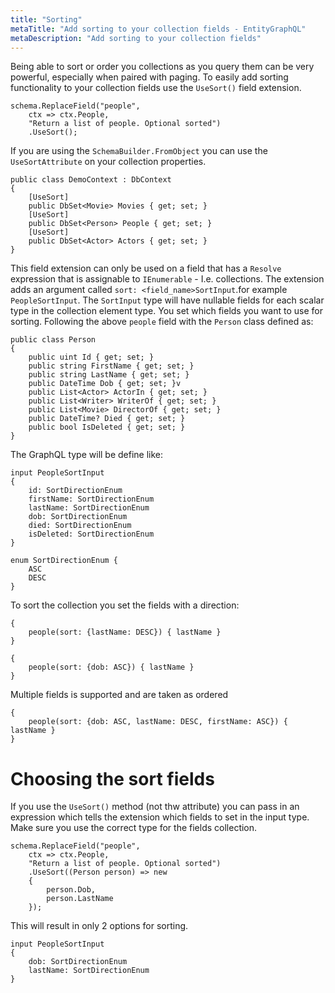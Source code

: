 ```yaml
---
title: "Sorting"
metaTitle: "Add sorting to your collection fields - EntityGraphQL"
metaDescription: "Add sorting to your collection fields"
---
```


Being able to sort or order you collections as you query them can be very powerful, especially when paired with paging. To easily add sorting functionality to your collection fields use the `UseSort()` field extension.

```
schema.ReplaceField("people",
    ctx => ctx.People,
    "Return a list of people. Optional sorted")
    .UseSort();
```

If you are using the `SchemaBuilder.FromObject` you can use the `UseSortAttribute` on your collection properties.

```
public class DemoContext : DbContext
{
    [UseSort]
    public DbSet<Movie> Movies { get; set; }
    [UseSort]
    public DbSet<Person> People { get; set; }
    [UseSort]
    public DbSet<Actor> Actors { get; set; }
}
```

This field extension can only be used on a field that has a `Resolve` expression that is assignable to `IEnumerable` - I.e. collections. The extension adds an argument called `sort: <field_name>SortInput`.for example `PeopleSortInput`. The `SortInput` type will have nullable fields for each scalar type in the collection element type. You set which fields you want to use for sorting. Following the above `people` field with the `Person` class defined as:

```
public class Person
{
    public uint Id { get; set; }
    public string FirstName { get; set; }
    public string LastName { get; set; }
    public DateTime Dob { get; set; }v
    public List<Actor> ActorIn { get; set; }
    public List<Writer> WriterOf { get; set; }
    public List<Movie> DirectorOf { get; set; }
    public DateTime? Died { get; set; }
    public bool IsDeleted { get; set; }
}
```

The GraphQL type will be define like:

```
input PeopleSortInput
{
	id: SortDirectionEnum
	firstName: SortDirectionEnum
	lastName: SortDirectionEnum
	dob: SortDirectionEnum
	died: SortDirectionEnum
	isDeleted: SortDirectionEnum
}

enum SortDirectionEnum {
	ASC
	DESC
}
```

To sort the collection you set the fields with a direction:

```
{
    people(sort: {lastName: DESC}) { lastName }
}

{
    people(sort: {dob: ASC}) { lastName }
}
```

Multiple fields is supported and are taken as ordered

```
{
    people(sort: {dob: ASC, lastName: DESC, firstName: ASC}) { lastName }
}
```

# Choosing the sort fields

If you use the `UseSort()` method (not thw attribute) you can pass in an expression which tells the extension which fields to set in the input type. Make sure you use the correct type for the fields collection.

```
schema.ReplaceField("people",
    ctx => ctx.People,
    "Return a list of people. Optional sorted")
    .UseSort((Person person) => new
    {
        person.Dob,
        person.LastName
    });
```

This will result in only 2 options for sorting.


```
input PeopleSortInput
{
	dob: SortDirectionEnum
	lastName: SortDirectionEnum
}
```
